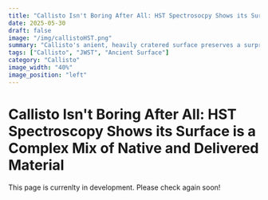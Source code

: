 ```yaml
---
title: "Callisto Isn't Boring After All: HST Spectrosocpy Shows its Surface is a Complex Mix of Native and Delivered Material"
date: 2025-05-30
draft: false
image: "/img/callistoHST.png"
summary: "Callisto's anient, heavily cratered surface preserves a surprisingly complex record of its past. By mapping its surface in ultraviolet and visible light, we found evidence for a chemically diverse mix of native (endogenic) and externally delivered (exogenic) dark material, shaped by radiation and ancient impacts. These findings challenge long-held assumptions about Callisto’s composition and shed new light on the evolution of Jupiter’s outermost moon."
tags: ["Callisto", "JWST", "Ancient Surface"]
category: "Callisto"
image_width: "40%"
image_position: "left"
---
```


# Callisto Isn't Boring After All: HST Spectroscopy Shows its Surface is a Complex Mix of Native and Delivered Material

This page is currenlty in development. Please check again soon!

<!-- Callisto's ancient and heavily cratered surface is shaped by impact craters and mass wasting (e.g landslides). Unlike it's neighbors, Callisto has not been altered by active geological processes and therefore preserves important clues about the history of the Jovian system and possibly the broader solar system as well.

We used the Hubble Space Telescope (HST) to take a closer look at what’s actually on the surface of Callisto — and it turns out, there’s a lot to talk about.

## A Global Look in Ultraviolet and Visible Light

Using HST’s Space Telescope Imaging Spectrograph (STIS), we captured high-resolution, spatially-resolved spectra of nearly the entire surface of Callisto, covering wavelengths from 200 to 1000 nm (UV to near-infrared). This is the most detailed UV-visible wavelength dataset ever obtained for Callisto, and it allows us to map how the moon reflects sunlight across different regions and wavelengths—essentially letting us track what materials might be where.

## The Highlights:

- **Dark vs. Bright Regions**: Callisto’s bright areas, often associated with water ice, tend to have relatively neutral or even slightly blue spectral slopes. In contrast, darker regions show redder slopes and stronger UV absorption—likely the result of non-ice materials like silicates, organics, or carbon-rich compounds.

- **Impact Basin Chemistry**: The huge Asgard and Valhalla impact basins don’t just look dramatic—they also stand out chemically. We found strong absorptions near 820 and 930 nm (possibly linked to iron-bearing silicates or phyllosilicates) and a newly identified 320 nm band, potentially pointing to complex organic material or irradiation products.

- **Mysterious UV Features**: We also detected two new UV absorption features near 230 and 450 nm. These might be from irradiated sodium salts like NaCl—materials that have been suggested for Europa, but are now tentatively popping up on Callisto. However, it is also possible that these features may be caused by other species like organics or silicates.

- **Rethinking Sulfur**: Sulfur dioxide (SO₂) has long been though to be present on Callisto's leading hemisphere based on a 280 nm feature seen in hemisphere ratio spectra. But our maps show that this "feature" likely just results from dividing two unrelated absorption bands—one found predominantly on the leading hemisphere (320 nm) and the other on the trailing (275 nm). In other words, the 280 nm bump is probably just a spectral illusion and overall we find little evidence for any expected sulfur-related absorptions at these wavelengths.


## Big Picture: A Chemically Patchy, Weathered World

What emerges from our mapping is a picture of a moon whose surface is a patchwork of different materials—some possibly delivered from elsewhere in the Jupiter system, others dug up from beneath by ancient impacts, and still others transformed by relentless exposure to charged particles from Jupiter’s magnetic field.

Surprisingly, despite years of speculation, we found very little spectral evidence for sulfur-bearing compounds like SO₂. Instead, the UV-visible spectrum seems to point more toward carbon-rich, silicate, and possibly salt-bearing materials—more asteroid-like than sulfurous.
Why It Matters

Understanding what’s on Callisto helps us piece together not just its own history, but the broader evolution of the Jovian system. It also tells us something about what happens to planetary surfaces when they’re exposed to space weathering, radiation, and exogenic material for billions of years.

This study also sets the stage for future missions that might explore Callisto more directly—such as NASA’s Europa Clipper or ESA’s JUICE mission, both of which will pass by Callisto on their journeys through the Jovian system. -->